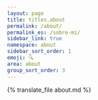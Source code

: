 ```yaml
---
layout: page
title: titles.about
permalink: /about/
permalink_es: /sobre-mi/
sidebar_link: true
namespace: about
sidebar_sort_order: 1
emoji: 🔍
area: about
group_sort_order: 3
---
```


{% translate_file about.md %}